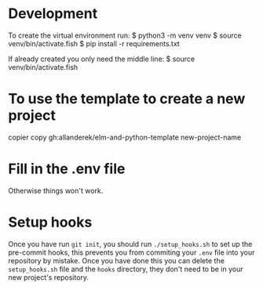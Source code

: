 # Development

To create the virtual environment run:
$ python3 -m venv venv
$ source venv/bin/activate.fish 
$ pip install -r requirements.txt

If already created you only need the middle line:
$ source venv/bin/activate.fish 


# To use the template to create a new project

copier copy gh:allanderek/elm-and-python-template new-project-name

# Fill in the .env file

Otherwise things won't work.


# Setup hooks

Once you have run `git init`, you should run `./setup_hooks.sh` to set up the pre-commit hooks, this prevents you from commiting your `.env` file into your repository by mistake. Once you have done this you can delete the `setup_hooks.sh` file and the `hooks` directory, they don't need to be in your new project's repository.
